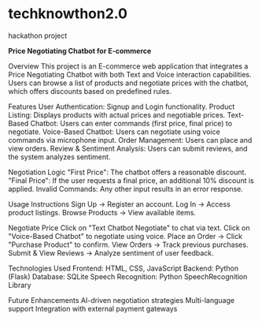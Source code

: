 # techknowthon2.0
hackathon project


**Price Negotiating Chatbot for E-commerce**

Overview
This project is an E-commerce web application that integrates a Price Negotiating Chatbot with both Text and Voice interaction capabilities. Users can browse a list of products and negotiate prices with the chatbot, which offers discounts based on predefined rules.

Features
User Authentication: Signup and Login functionality.
Product Listing: Displays products with actual prices and negotiable prices.
Text-Based Chatbot: Users can enter commands (first price, final price) to negotiate.
Voice-Based Chatbot: Users can negotiate using voice commands via microphone input.
Order Management: Users can place and view orders.
Review & Sentiment Analysis: Users can submit reviews, and the system analyzes sentiment.

Negotiation Logic
"First Price": The chatbot offers a reasonable discount.
"Final Price": If the user requests a final price, an additional 10% discount is applied.
Invalid Commands: Any other input results in an error response.

Usage Instructions
Sign Up → Register an account.
Log In → Access product listings.
Browse Products → View available items.

Negotiate Price
Click on "Text Chatbot Negotiate" to chat via text.
Click on "Voice-Based Chatbot" to negotiate using voice.
Place an Order → Click "Purchase Product" to confirm.
View Orders → Track previous purchases.
Submit & View Reviews → Analyze sentiment of user feedback.

Technologies Used
Frontend: HTML, CSS, JavaScript
Backend: Python (Flask)
Database: SQLite
Speech Recognition: Python SpeechRecognition Library

Future Enhancements
AI-driven negotiation strategies
Multi-language support
Integration with external payment gateways
